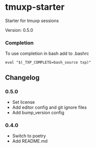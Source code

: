 # tmuxp-starter

Starter for tmuxp sessions

Version: 0.5.0

### Completion

To use completion in bash add to .bashrc

    eval "$(_TXP_COMPLETE=bash_source txp)"

## Changelog

### 0.5.0

* Set license
* Add editor config and git ignore files
* Add bump_version config

### 0.4.0

* Switch to poetry
* Add README.md
